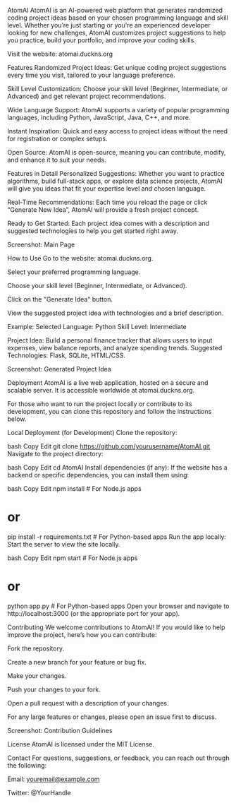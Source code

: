 AtomAI
AtomAI is an AI-powered web platform that generates randomized coding project ideas based on your chosen programming language and skill level. Whether you’re just starting or you're an experienced developer looking for new challenges, AtomAI customizes project suggestions to help you practice, build your portfolio, and improve your coding skills.

Visit the website: atomai.duckns.org

<!-- Example image placeholder -->

Features
Randomized Project Ideas: Get unique coding project suggestions every time you visit, tailored to your language preference.

Skill Level Customization: Choose your skill level (Beginner, Intermediate, or Advanced) and get relevant project recommendations.

Wide Language Support: AtomAI supports a variety of popular programming languages, including Python, JavaScript, Java, C++, and more.

Instant Inspiration: Quick and easy access to project ideas without the need for registration or complex setups.

Open Source: AtomAI is open-source, meaning you can contribute, modify, and enhance it to suit your needs.

Features in Detail
Personalized Suggestions: Whether you want to practice algorithms, build full-stack apps, or explore data science projects, AtomAI will give you ideas that fit your expertise level and chosen language.

Real-Time Recommendations: Each time you reload the page or click “Generate New Idea”, AtomAI will provide a fresh project concept.

Ready to Get Started: Each project idea comes with a description and suggested technologies to help you get started right away.

Screenshot: Main Page
<!-- Replace with your actual image URL -->

How to Use
Go to the website: atomai.duckns.org.

Select your preferred programming language.

Choose your skill level (Beginner, Intermediate, or Advanced).

Click on the "Generate Idea" button.

View the suggested project idea with technologies and a brief description.

Example:
Selected Language: Python
Skill Level: Intermediate

Project Idea: Build a personal finance tracker that allows users to input expenses, view balance reports, and analyze spending trends.
Suggested Technologies: Flask, SQLite, HTML/CSS.

Screenshot: Generated Project Idea
<!-- Replace with your actual image URL -->

Deployment
AtomAI is a live web application, hosted on a secure and scalable server. It is accessible worldwide at atomai.duckns.org.

For those who want to run the project locally or contribute to its development, you can clone this repository and follow the instructions below.

Local Deployment (for Development)
Clone the repository:

bash
Copy
Edit
git clone https://github.com/yourusername/AtomAI.git
Navigate to the project directory:

bash
Copy
Edit
cd AtomAI
Install dependencies (if any):
If the website has a backend or specific dependencies, you can install them using:

bash
Copy
Edit
npm install  # For Node.js apps
# or
pip install -r requirements.txt  # For Python-based apps
Run the app locally:
Start the server to view the site locally.

bash
Copy
Edit
npm start  # For Node.js apps
# or
python app.py  # For Python-based apps
Open your browser and navigate to http://localhost:3000 (or the appropriate port for your app).

Contributing
We welcome contributions to AtomAI! If you would like to help improve the project, here’s how you can contribute:

Fork the repository.

Create a new branch for your feature or bug fix.

Make your changes.

Push your changes to your fork.

Open a pull request with a description of your changes.

For any large features or changes, please open an issue first to discuss.

Screenshot: Contribution Guidelines
<!-- Replace with your actual image URL -->

License
AtomAI is licensed under the MIT License.

Contact
For questions, suggestions, or feedback, you can reach out through the following:

Email: youremail@example.com

Twitter: @YourHandle



